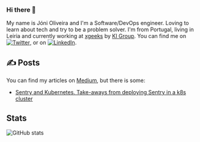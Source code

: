 ### Hi there 👋

My name is Jóni Oliveira and I'm a Software/DevOps engineer. Loving to learn about tech and try to be a problem solver. I'm from Portugal, living in Leiria and currently working at [xgeeks][4] by [KI Group][5]. You can find me on [![Twitter][1.2]][1],  or on [![LinkedIn][3.2]][3].

## ✍️ Posts

You can find my articles on [Medium][6], but there is some:

- [Sentry and Kubernetes. Take-aways from deploying Sentry in a k8s cluster][7]

## Stats
<!-- ![Top Languages stats](https://github-readme-stats.vercel.app/api/top-langs/?username=jonioliveira&show_icons=true) --> 
![GitHub stats](https://github-readme-stats.vercel.app/api?username=jonioliveira&show_icons=true)  

<!-- links to social media icons -->

<!-- icons with padding -->

[1.1]: http://i.imgur.com/tXSoThF.png (twitter icon with padding)
[2.1]: http://i.imgur.com/0o48UoR.png (github icon with padding)

<!-- icons without padding -->

[1.2]: http://i.imgur.com/wWzX9uB.png (twitter icon without padding)
[2.2]: http://i.imgur.com/9I6NRUm.png (github icon without padding)
[3.2]: https://raw.githubusercontent.com/MartinHeinz/MartinHeinz/master/linkedin-3-16.png (LinkedIn icon without padding)


<!-- links to your social media accounts -->

[1]: https://twitter.com/joniroliveira
[2]: https://github.com/jonioliveira
[3]: https://www.linkedin.com/in/jonioliveira/
[4]: https://xgeeks.io
[5]: https://kigroup.de
[6]: https://medium.com/@jonioliveira
[7]: https://medium.com/xgeeks/sentry-and-kubernetes-eabc507c96b7

<!-- Resources -->
<!-- Icons: https://simpleicons.org/ -->
<!-- GitHub Stats: https://github.com/anuraghazra/github-readme-stats -->
<!-- Emojis: https://emojipedia.org/emoji/ -->
<!-- HTML Emojis: https://www.fileformat.info/index.htm -->
<!-- Shields: https://shields.io/ -->
<!-- Awesome GitHub Profile README: https://github.com/abhisheknaiidu/awesome-github-profile-readme -->
